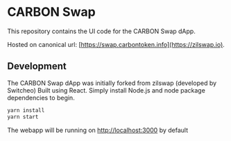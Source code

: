 # CARBON Swap

This repository contains the UI code for the CARBON Swap dApp.

Hosted on canonical url: [https://swap.carbontoken.info](https://zilswap.io).

## Development

The CARBON Swap dApp was initially forked from zilswap (developed by Switcheo)
Built using React. Simply install Node.js and node package dependencies to begin.

```bash
yarn install
yarn start
```

The webapp will be running on [http://localhost:3000](http://localhost:3000) by default
